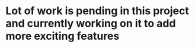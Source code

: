 <h1>Lot of work is pending in this project and currently working on it to add more exciting features  </h1>
